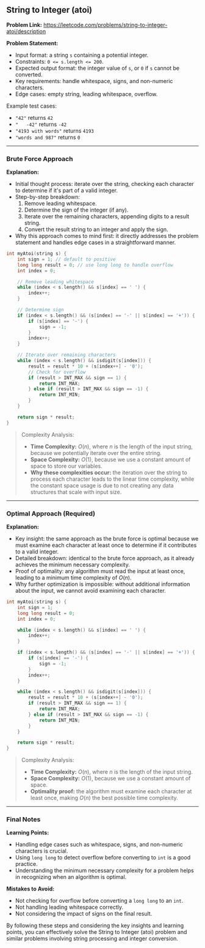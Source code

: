 ## String to Integer (atoi)
**Problem Link:** https://leetcode.com/problems/string-to-integer-atoi/description

**Problem Statement:**
- Input format: a string `s` containing a potential integer.
- Constraints: `0 <= s.length <= 200`.
- Expected output format: the integer value of `s`, or `0` if `s` cannot be converted.
- Key requirements: handle whitespace, signs, and non-numeric characters.
- Edge cases: empty string, leading whitespace, overflow.

Example test cases:
- `"42"` returns `42`
- `"   -42"` returns `-42`
- `"4193 with words"` returns `4193`
- `"words and 987"` returns `0`

---

### Brute Force Approach

**Explanation:**
- Initial thought process: iterate over the string, checking each character to determine if it's part of a valid integer.
- Step-by-step breakdown:
  1. Remove leading whitespace.
  2. Determine the sign of the integer (if any).
  3. Iterate over the remaining characters, appending digits to a result string.
  4. Convert the result string to an integer and apply the sign.
- Why this approach comes to mind first: it directly addresses the problem statement and handles edge cases in a straightforward manner.

```cpp
int myAtoi(string s) {
    int sign = 1; // default to positive
    long long result = 0; // use long long to handle overflow
    int index = 0;

    // Remove leading whitespace
    while (index < s.length() && s[index] == ' ') {
        index++;
    }

    // Determine sign
    if (index < s.length() && (s[index] == '-' || s[index] == '+')) {
        if (s[index] == '-') {
            sign = -1;
        }
        index++;
    }

    // Iterate over remaining characters
    while (index < s.length() && isdigit(s[index])) {
        result = result * 10 + (s[index++] - '0');
        // Check for overflow
        if (result > INT_MAX && sign == 1) {
            return INT_MAX;
        } else if (result > INT_MAX && sign == -1) {
            return INT_MIN;
        }
    }

    return sign * result;
}
```

> Complexity Analysis:
> - **Time Complexity:** $O(n)$, where $n$ is the length of the input string, because we potentially iterate over the entire string.
> - **Space Complexity:** $O(1)$, because we use a constant amount of space to store our variables.
> - **Why these complexities occur:** the iteration over the string to process each character leads to the linear time complexity, while the constant space usage is due to not creating any data structures that scale with input size.

---

### Optimal Approach (Required)

**Explanation:**
- Key insight: the same approach as the brute force is optimal because we must examine each character at least once to determine if it contributes to a valid integer.
- Detailed breakdown: identical to the brute force approach, as it already achieves the minimum necessary complexity.
- Proof of optimality: any algorithm must read the input at least once, leading to a minimum time complexity of $O(n)$.
- Why further optimization is impossible: without additional information about the input, we cannot avoid examining each character.

```cpp
int myAtoi(string s) {
    int sign = 1;
    long long result = 0;
    int index = 0;

    while (index < s.length() && s[index] == ' ') {
        index++;
    }

    if (index < s.length() && (s[index] == '-' || s[index] == '+')) {
        if (s[index] == '-') {
            sign = -1;
        }
        index++;
    }

    while (index < s.length() && isdigit(s[index])) {
        result = result * 10 + (s[index++] - '0');
        if (result > INT_MAX && sign == 1) {
            return INT_MAX;
        } else if (result > INT_MAX && sign == -1) {
            return INT_MIN;
        }
    }

    return sign * result;
}
```

> Complexity Analysis:
> - **Time Complexity:** $O(n)$, where $n$ is the length of the input string.
> - **Space Complexity:** $O(1)$, because we use a constant amount of space.
> - **Optimality proof:** the algorithm must examine each character at least once, making $O(n)$ the best possible time complexity.

---

### Final Notes

**Learning Points:**
- Handling edge cases such as whitespace, signs, and non-numeric characters is crucial.
- Using `long long` to detect overflow before converting to `int` is a good practice.
- Understanding the minimum necessary complexity for a problem helps in recognizing when an algorithm is optimal.

**Mistakes to Avoid:**
- Not checking for overflow before converting a `long long` to an `int`.
- Not handling leading whitespace correctly.
- Not considering the impact of signs on the final result.

By following these steps and considering the key insights and learning points, you can effectively solve the String to Integer (atoi) problem and similar problems involving string processing and integer conversion.